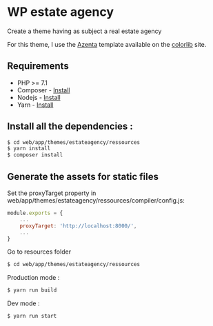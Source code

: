 # WP estate agency

Create a theme having as subject a real estate agency

For this theme, I use the [Azenta](https://colorlib.com/wp/template/azenta/) template available on the [colorlib](https://colorlib.com/) site.



## Requirements

* PHP >= 7.1
* Composer - [Install](https://getcomposer.org/download/)
* Nodejs - [Install](https://nodejs.org/en/download/)
* Yarn - [Install](https://yarnpkg.com/en/docs/install)



## Install all the dependencies :
```sh
$ cd web/app/themes/estateagency/ressources
$ yarn install
$ composer install
```



## Generate the assets for static files

Set the proxyTarget property in web/app/themes/estateagency/ressources/compiler/config.js:
```js
module.exports = {
    ...
    proxyTarget: 'http://localhost:8000/',
    ...
}
```

Go to resources folder
```sh
$ cd web/app/themes/estateagency/ressources
```

Production mode :
```sh
$ yarn run build
```

Dev mode :
```sh
$ yarn run start
```